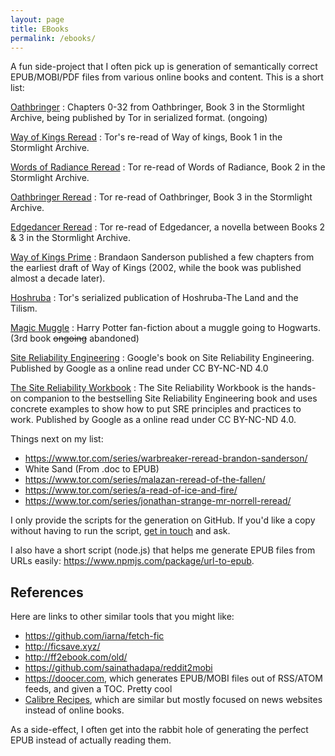 ```yaml
---
layout: page
title: EBooks
permalink: /ebooks/
---
```


A fun side-project that I often pick up is generation of semantically correct EPUB/MOBI/PDF files from various online books and content. This is a short list:

[Oathbringer][cosmere]
: Chapters 0-32 from Oathbringer, Book 3 in the Stormlight Archive, being published by Tor in serialized format. (ongoing)

[Way of Kings Reread][cosmere]
: Tor's re-read of Way of kings, Book 1 in the Stormlight Archive.

[Words of Radiance Reread][cosmere]
: Tor re-read of Words of Radiance, Book 2 in the Stormlight Archive.

[Oathbringer Reread][cosmere]
: Tor re-read of Oathbringer, Book 3 in the Stormlight Archive.

[Edgedancer Reread][cosmere]
: Tor re-read of Edgedancer, a novella between Books 2 & 3 in the Stormlight Archive.

[Way of Kings Prime][cosmere]
: Brandaon Sanderson published a few chapters from the earliest draft of Way of Kings (2002, while the book was published almost a decade later).

[Hoshruba][hoshruba]
: Tor's serialized publication of Hoshruba-The Land and the Tilism.

[Magic Muggle][mm]
: Harry Potter fan-fiction about a muggle going to Hogwarts. (3rd book ~~ongoing~~ abandoned)

[Site Reliability Engineering][sre]
: Google's book on Site Reliability Engineering. Published by Google as a online read under CC BY-NC-ND 4.0

[The Site Reliability Workbook][sre]
: The Site Reliability Workbook is the hands-on companion to the bestselling Site Reliability Engineering book and uses concrete examples to show how to put SRE principles and practices to work. Published by Google as a online read under CC BY-NC-ND 4.0.

Things next on my list:

-   <https://www.tor.com/series/warbreaker-reread-brandon-sanderson/>
-   White Sand (From .doc to EPUB)
-   <https://www.tor.com/series/malazan-reread-of-the-fallen/>
-   <https://www.tor.com/series/a-read-of-ice-and-fire/>
-   <https://www.tor.com/series/jonathan-strange-mr-norrell-reread/>

I only provide the scripts for the generation on GitHub. If you'd like a copy without having to run the script, [get in touch][contact] and ask.

I also have a short script (node.js) that helps me generate EPUB files from URLs easily: <https://www.npmjs.com/package/url-to-epub>.

## References

Here are links to other similar tools that you might like:

-   <https://github.com/iarna/fetch-fic>
-   <http://ficsave.xyz/>
-   <http://ff2ebook.com/old/>
-   <https://github.com/sainathadapa/reddit2mobi>
-   <https://doocer.com>, which generates EPUB/MOBI files out of RSS/ATOM feeds, and given a TOC. Pretty cool
-   [Calibre Recipes](https://manual.calibre-ebook.com/news_recipe.html), which are similar but mostly focused on news websites instead of online books.

As a side-effect, I often get into the rabbit hole of generating the perfect EPUB instead of actually reading them.

[cosmere]: https://github.com/captn3m0/cosmere-books
[hoshruba]: https://github.com/captn3m0/hoshruba
[sre]: https://github.com/captn3m0/google-sre-ebook/
[mm]: http://github.com/captn3m0/magicmuggle
[contact]: /contact/
